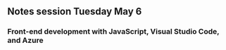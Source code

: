 ## Notes session Tuesday May 6

### Front-end development with JavaScript, Visual Studio Code, and Azure

